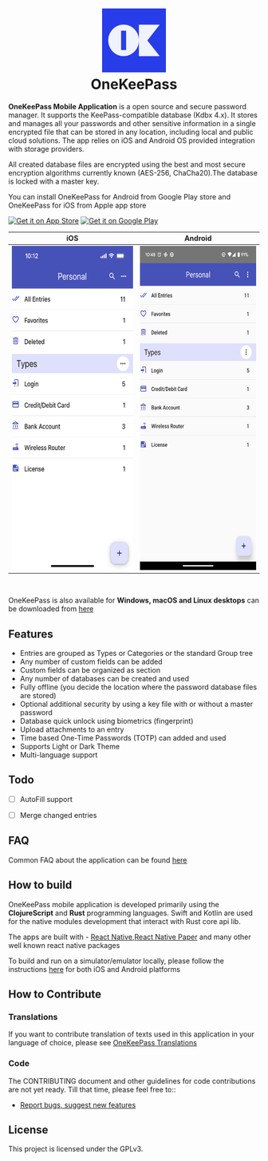 <h1 align="center">
  <img src="./android/app/src/main/res/mipmap-xxxhdpi/ic_launcher.png" alt="OneKeePass" width="128" />
  <br>
  <div>OneKeePass</div>
</h1>

**OneKeePass Mobile Application** is a open source and secure password manager. It supports the KeePass-compatible database (Kdbx 4.x). It stores and manages all your passwords and other sensitive information in a single encrypted file that can be stored in any location, including local and public cloud solutions. The app relies on iOS and Android OS provided integration with storage providers.  


All created database files are encrypted using the best and most secure encryption algorithms currently known (AES-256, ChaCha20).The database is locked with a master key.

You can install OneKeePass for Android from Google Play store and OneKeePass for iOS from Apple app store

<a href="https://apps.apple.com/us/app/onekeepass-password-manager/id6448712640" target="_blank"><img alt="Get it on App Store" src="https://imgur.com/GdGqPMY.png" width="153" height="46"></a>
<a href="https://play.google.com/store/apps/details?id=com.onekeepassmobile" target="_blank"><img alt="Get it on Google Play" src="https://imgur.com/YQzmZi9.png" width="153" height="46"></a> 

| iOS  | Android |
| ------------- | ------------- |
| <img src="./screenshots/i_entrytypescat.png" alt="" width="325" height="650" /> | <img src="./screenshots/a_entrytypescat.png" alt="" width="300" height="650" />|

<br>

OneKeePass is also available for **Windows, macOS and Linux desktops** can be downloaded from [here](https://github.com/OneKeePass/desktop/releases)

## Features
- Entries are grouped as Types or Categories or the standard Group tree
- Any number of custom fields can be added
- Custom fields can be organized as section
- Any number of databases can be created and used
- Fully offline (you decide the location where the password database files are stored)
- Optional additional security by using a key file with or without a master password
- Database quick unlock using biometrics (fingerprint)
- Upload attachments to an entry
- Time based One-Time Passwords (TOTP) can added and used
- Supports Light or Dark Theme
- Multi-language support

## Todo
- [ ] AutoFill support 
- [ ] Merge changed entries


## FAQ
Common FAQ about the application can be found [here](./docs/FAQ.md)

## How to build

OneKeePass mobile application is developed primarily using the **ClojureScript** and **Rust** programming languages. Swift and Kotlin are used for the native modules development that interact with Rust core api lib.

The apps are built with - [React Native](https://reactnative.dev/),[React Native Paper](https://reactnativepaper.com/) and many other well known react native packages 

To build and run on a simulator/emulator locally, please follow the instructions [here](./docs/BUILD.md) for both iOS and Android platforms

## How to Contribute

### Translations

If you want to contribute translation of texts used in this application in your language of choice, please see [OneKeePass Translations](https://github.com/OneKeePass/onekeepass-translations)

### Code
The CONTRIBUTING document and other guidelines for code contributions are not yet ready. Till that time, please feel free to::
- [Report bugs, suggest new features](https://github.com/OneKeePass/mobile/issues)

## License
This project is licensed under the GPLv3.
